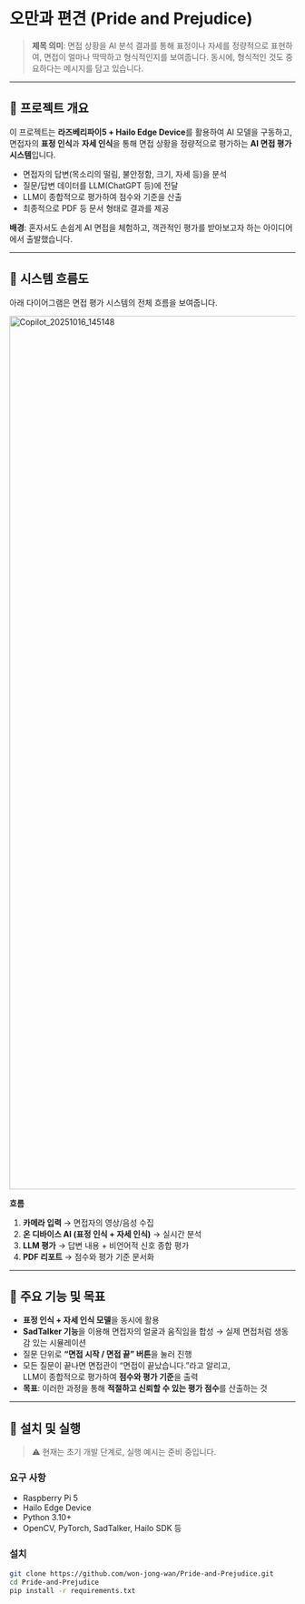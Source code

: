 # 오만과 편견 (Pride and Prejudice)

> **제목 의미**: 면접 상황을 AI 분석 결과를 통해 표정이나 자세를 정량적으로 표현하여, 면접이 얼마나 딱딱하고 형식적인지를 보여줍니다. 동시에, 형식적인 것도 중요하다는 메시지를 담고 있습니다.

---

## 📌 프로젝트 개요

이 프로젝트는 **라즈베리파이5 + Hailo Edge Device**를 활용하여 AI 모델을 구동하고,  
면접자의 **표정 인식**과 **자세 인식**을 통해 면접 상황을 정량적으로 평가하는 **AI 면접 평가 시스템**입니다.  

- 면접자의 답변(목소리의 떨림, 불안정함, 크기, 자세 등)을 분석  
- 질문/답변 데이터를 LLM(ChatGPT 등)에 전달  
- LLM이 종합적으로 평가하여 점수와 기준을 산출  
- 최종적으로 PDF 등 문서 형태로 결과를 제공  

**배경**: 혼자서도 손쉽게 AI 면접을 체험하고, 객관적인 평가를 받아보고자 하는 아이디어에서 출발했습니다.

---

## 🔄 시스템 흐름도

아래 다이어그램은 면접 평가 시스템의 전체 흐름을 보여줍니다.

<img width="1024" height="1536" alt="Copilot_20251016_145148" src="https://github.com/user-attachments/assets/79427c4a-0b88-42f4-954a-c1873c27c874" />


**흐름**  
1. **카메라 입력** → 면접자의 영상/음성 수집  
2. **온 디바이스 AI (표정 인식 + 자세 인식)** → 실시간 분석  
3. **LLM 평가** → 답변 내용 + 비언어적 신호 종합 평가  
4. **PDF 리포트** → 점수와 평가 기준 문서화  

---

## 🎯 주요 기능 및 목표

- **표정 인식 + 자세 인식 모델**을 동시에 활용  
- **SadTalker 기능**을 이용해 면접자의 얼굴과 움직임을 합성 → 실제 면접처럼 생동감 있는 시뮬레이션  
- 질문 단위로 **“면접 시작 / 면접 끝” 버튼**을 눌러 진행  
- 모든 질문이 끝나면 면접관이 “면접이 끝났습니다.”라고 알리고,  
  LLM이 종합적으로 평가하여 **점수와 평가 기준**을 출력  
- **목표**: 이러한 과정을 통해 **적절하고 신뢰할 수 있는 평가 점수**를 산출하는 것  

---

## 🚀 설치 및 실행

> ⚠️ 현재는 초기 개발 단계로, 실행 예시는 준비 중입니다.  

### 요구 사항
- Raspberry Pi 5
- Hailo Edge Device
- Python 3.10+
- OpenCV, PyTorch, SadTalker, Hailo SDK 등

### 설치
```bash
git clone https://github.com/won-jong-wan/Pride-and-Prejudice.git
cd Pride-and-Prejudice
pip install -r requirements.txt
